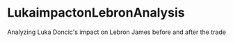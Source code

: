 # LukaimpactonLebronAnalysis
Analyzing Luka Doncic's impact on Lebron James before and after the trade 
